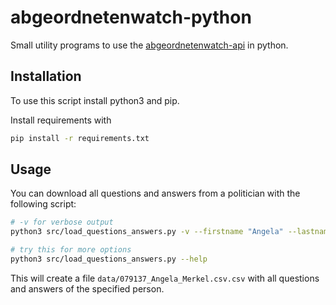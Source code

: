# abgeordnetenwatch-python

Small utility programs to use the [abgeordnetenwatch-api](https://www.abgeordnetenwatch.de/) in python.

## Installation

To use this script install python3 and pip.

Install requirements with
```sh
pip install -r requirements.txt
```

## Usage

You can download all questions and answers from a politician with the following script:

```sh
# -v for verbose output
python3 src/load_questions_answers.py -v --firstname "Angela" --lastname "Merkel"

# try this for more options
python3 src/load_questions_answers.py --help
```

This will create a file `data/079137_Angela_Merkel.csv.csv` with all questions and answers of the specified person.
